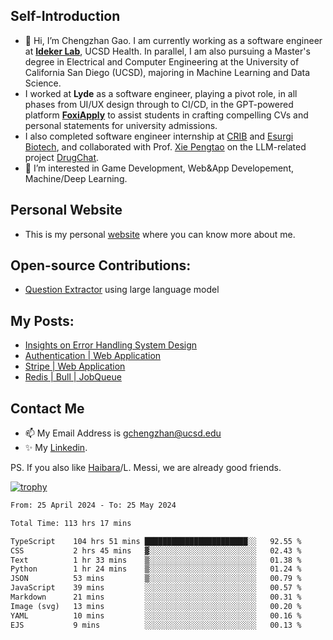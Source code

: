 ## Self-Introduction
- 👋 Hi, I’m Chengzhan Gao. I am currently working as a software engineer at **[Ideker Lab](https://idekerlab.ucsd.edu/)**, UCSD Health. In parallel, I am also pursuing a Master's degree in Electrical and Computer Engineering at the University of California San Diego (UCSD), majoring in Machine Learning and Data Science.
- I worked at **Lyde** as a software engineer, playing a pivot role, in all phases from UI/UX design through to CI/CD, in the GPT-powered platform **[FoxiApply](https://lyde.io)** to assist students in crafting compelling CVs and personal statements for university admissions.
- I also completed software engineer internship at [CRIB](https://apps.apple.com/us/app/crib-for-roommates/id6468918103?platform=iphone) and [Esurgi Biotech](https://myesurgi.com/), and collaborated with Prof. [Xie Pengtao](https://pengtaoxie.github.io/) on the LLM-related project [DrugChat](https://github.com/UCSD-AI4H/drugchat).
- 👀 I’m interested in Game Development, Web&App Developement, Machine/Deep Learning.

## Personal Website
-  This is my personal [website](https://gaochengzhan.netlify.app/) where you can know more about me.

## Open-source Contributions:
- [Question Extractor](https://github.com/nestordemeure/question_extractor) using large language model

## My Posts:
- [Insights on Error Handling System Design](https://gaochengzhan.netlify.app/post/error-handling/)
- [Authentication | Web Application](https://gaochengzhan.netlify.app/post/authentication/)
- [Stripe | Web Application](https://gaochengzhan.netlify.app/post/stripe/)
- [Redis | Bull | JobQueue](https://gaochengzhan.netlify.app/post/job-queue/)

## Contact Me
- 📫 My Email Address is gchengzhan@ucsd.edu
- ✨ My [Linkedin](https://www.linkedin.com/in/chengzhan-christoffel-gao/).

PS. If you also like [Haibara](https://www.detectiveconanworld.com/wiki/Ai_Haibara)/L. Messi, we are already good friends.

[![trophy](https://github-profile-trophy.vercel.app/?username=gaochengzhan&theme=flat&row=1&margin-w=12)](https://github.com/ryo-ma/github-profile-trophy)

<!--START_SECTION:waka-->

```txt
From: 25 April 2024 - To: 25 May 2024

Total Time: 113 hrs 17 mins

TypeScript    104 hrs 51 mins ███████████████████████░░   92.55 %
CSS           2 hrs 45 mins   ▓░░░░░░░░░░░░░░░░░░░░░░░░   02.43 %
Text          1 hr 33 mins    ▒░░░░░░░░░░░░░░░░░░░░░░░░   01.38 %
Python        1 hr 24 mins    ▒░░░░░░░░░░░░░░░░░░░░░░░░   01.24 %
JSON          53 mins         ▒░░░░░░░░░░░░░░░░░░░░░░░░   00.79 %
JavaScript    39 mins         ░░░░░░░░░░░░░░░░░░░░░░░░░   00.57 %
Markdown      21 mins         ░░░░░░░░░░░░░░░░░░░░░░░░░   00.31 %
Image (svg)   13 mins         ░░░░░░░░░░░░░░░░░░░░░░░░░   00.20 %
YAML          10 mins         ░░░░░░░░░░░░░░░░░░░░░░░░░   00.16 %
EJS           9 mins          ░░░░░░░░░░░░░░░░░░░░░░░░░   00.13 %
```

<!--END_SECTION:waka-->

<!---
gaochengzhan/gaochengzhan is a ✨ special ✨ repository because its `README.md` (this file) appears on your GitHub profile.
You can click the Preview link to take a look at your changes.
--->
